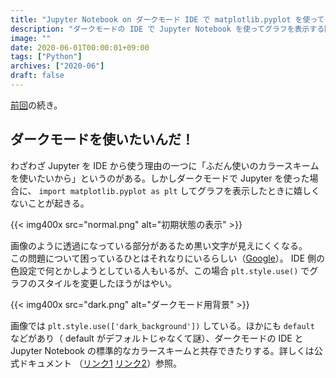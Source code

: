 ```yaml
---
title: "Jupyter Notebook on ダークモード IDE で matplotlib.pyplot を使ってグラフを表示する"
description: "ダークモードの IDE で Jupyter Notebook を使ってグラフを表示する際には Style を指定したら良い"
image: ""
date: 2020-06-01T00:00:01+09:00
tags: ["Python"]
archives: ["2020-06"]
draft: false
---
```


[前回](https://tbsmcd.net/post/jetbrains_jupyter/)の続き。

## ダークモードを使いたいんだ！

わざわざ Jupyter を IDE から使う理由の一つに「ふだん使いのカラースキームを使いたいから」というのがある。しかしダークモードで Jupyter を使った場合に、 `import matplotlib.pyplot as plt` してグラフを表示したときに嬉しくないことが起きる。

{{< img400x src="normal.png" alt="初期状態の表示" >}}

画像のように透過になっている部分があるため黒い文字が見えにくくなる。  
この問題について困っているひとはそれなりにいるらしい（[Google](https://www.google.com/search?q=pycharm+dark+theme+jupyter)）。 IDE 側の色設定で何とかしようとしている人もいるが、この場合 `plt.style.use()` でグラフのスタイルを変更したほうがはやい。

{{< img400x src="dark.png" alt="ダークモード用背景" >}}

画像では `plt.style.use(['dark_background'])` している。ほかにも `default` などがあり（ default がデフォルトじゃなくて謎）、ダークモードの IDE と Jupyter Notebook の標準的なカラースキームと共存できたりする。詳しくは公式ドキュメント （[リンク1](https://matplotlib.org/3.2.1/gallery/style_sheets/style_sheets_reference.html)  [リンク2](https://matplotlib.org/3.1.0/tutorials/introductory/customizing.html)）参照。

